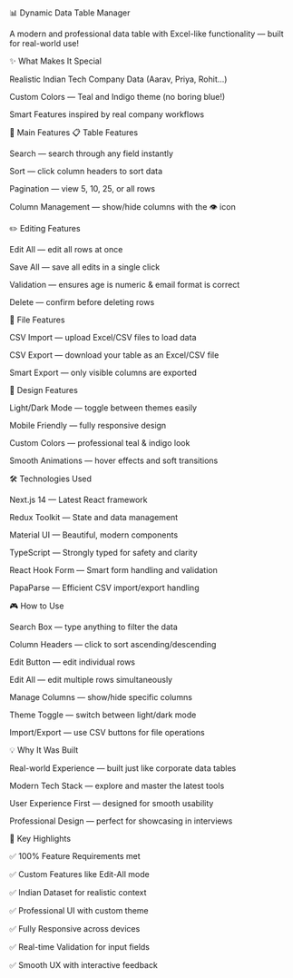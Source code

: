 📊 Dynamic Data Table Manager

A modern and professional data table with Excel-like functionality — built for real-world use!

✨ What Makes It Special

Realistic Indian Tech Company Data (Aarav, Priya, Rohit...)

Custom Colors — Teal and Indigo theme (no boring blue!)

Smart Features inspired by real company workflows

🎯 Main Features
📋 Table Features

Search — search through any field instantly

Sort — click column headers to sort data

Pagination — view 5, 10, 25, or all rows

Column Management — show/hide columns with the 👁️ icon

✏️ Editing Features

Edit All — edit all rows at once

Save All — save all edits in a single click

Validation — ensures age is numeric & email format is correct

Delete — confirm before deleting rows

📁 File Features

CSV Import — upload Excel/CSV files to load data

CSV Export — download your table as an Excel/CSV file

Smart Export — only visible columns are exported

🎨 Design Features

Light/Dark Mode — toggle between themes easily

Mobile Friendly — fully responsive design

Custom Colors — professional teal & indigo look

Smooth Animations — hover effects and soft transitions

🛠️ Technologies Used

Next.js 14 — Latest React framework

Redux Toolkit — State and data management

Material UI — Beautiful, modern components

TypeScript — Strongly typed for safety and clarity

React Hook Form — Smart form handling and validation

PapaParse — Efficient CSV import/export handling



🎮 How to Use

Search Box — type anything to filter the data

Column Headers — click to sort ascending/descending

Edit Button — edit individual rows

Edit All — edit multiple rows simultaneously

Manage Columns — show/hide specific columns

Theme Toggle — switch between light/dark mode

Import/Export — use CSV buttons for file operations

💡 Why It Was Built

Real-world Experience — built just like corporate data tables

Modern Tech Stack — explore and master the latest tools

User Experience First — designed for smooth usability

Professional Design — perfect for showcasing in interviews

🎯 Key Highlights

✅ 100% Feature Requirements met

✅ Custom Features like Edit-All mode

✅ Indian Dataset for realistic context

✅ Professional UI with custom theme

✅ Fully Responsive across devices

✅ Real-time Validation for input fields

✅ Smooth UX with interactive feedback

